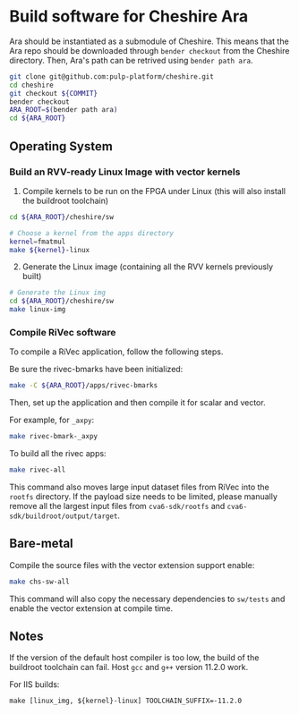 # Build software for Cheshire Ara

Ara should be instantiated as a submodule of Cheshire. This means that the Ara repo should be downloaded through `bender checkout` from the Cheshire directory. Then, Ara's path can be retrived using `bender path ara`.

```bash
git clone git@github.com:pulp-platform/cheshire.git
cd cheshire
git checkout ${COMMIT}
bender checkout
ARA_ROOT=$(bender path ara)
cd ${ARA_ROOT}
```
## Operating System

### Build an RVV-ready Linux Image with vector kernels

1) Compile kernels to be run on the FPGA under Linux (this will also install the buildroot toolchain)

```bash
cd ${ARA_ROOT}/cheshire/sw

# Choose a kernel from the apps directory
kernel=fmatmul
make ${kernel}-linux
```

2) Generate the Linux image (containing all the RVV kernels previously built)

```bash
# Generate the Linux img
cd ${ARA_ROOT}/cheshire/sw
make linux-img
```

### Compile RiVec software

To compile a RiVec application, follow the following steps.

Be sure the rivec-bmarks have been initialized:

```bash
make -C ${ARA_ROOT}/apps/rivec-bmarks
```

Then, set up the application and then compile it for scalar and vector.

For example, for `_axpy`:

```bash
make rivec-bmark-_axpy
```

To build all the rivec apps:

```bash
make rivec-all
```

This command also moves large input dataset files from RiVec into the `rootfs` directory. If the payload size needs to be limited, please manually remove all the largest input files from `cva6-sdk/rootfs` and `cva6-sdk/buildroot/output/target`.

## Bare-metal

Compile the source files with the vector extension support enable:

```bash
make chs-sw-all
```

This command will also copy the necessary dependencies to `sw/tests` and enable the vector extension at compile time.

## Notes

If the version of the default host compiler is too low, the build of the buildroot toolchain can fail.
Host `gcc` and `g++` version 11.2.0 work.

For IIS builds:
```
make [linux_img, ${kernel}-linux] TOOLCHAIN_SUFFIX=-11.2.0
```
